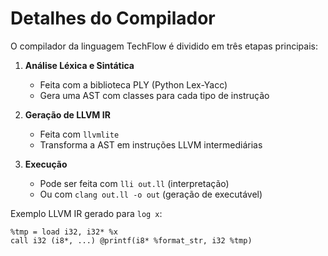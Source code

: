 # Detalhes do Compilador

O compilador da linguagem TechFlow é dividido em três etapas principais:

1. **Análise Léxica e Sintática**
   - Feita com a biblioteca PLY (Python Lex-Yacc)
   - Gera uma AST com classes para cada tipo de instrução

2. **Geração de LLVM IR**
   - Feita com `llvmlite`
   - Transforma a AST em instruções LLVM intermediárias

3. **Execução**
   - Pode ser feita com `lli out.ll` (interpretação)
   - Ou com `clang out.ll -o out` (geração de executável)

Exemplo LLVM IR gerado para `log x`:
```
%tmp = load i32, i32* %x
call i32 (i8*, ...) @printf(i8* %format_str, i32 %tmp)
```
